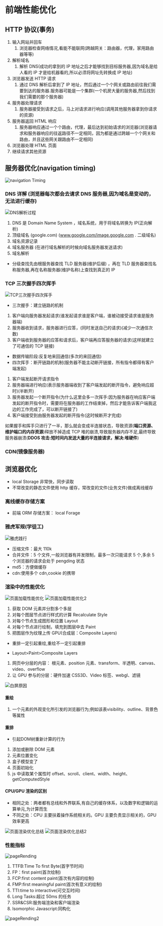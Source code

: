 # 前端性能优化

## HTTP 协议(事务)

1. 输入网站并回车
   1. 浏览器检查网络情况,看能不能联网(跨越网关：路由器，代理，家用路由器等等)
2. 解析域名
   1. 解析 DNS(成功的拿到的 IP 地址之后才能够找到目标服务器,因为域名是给人看的 IP 才是给机器看的,所以必须将网址先转换成 IP 地址)
3. 浏览器发送 HTTP 请求
   1. 通过 DNS 解析后拿到了 IP 地址，然后通过一个个网关或路由前往我们需要到达的服务器.服务器可能是一个集群(一个机房大量的服务器,然后找到我们需要的那个服务器)
4. 服务器处理请求
   1. 服务器接受到请求之后，马上对请求进行响应(调用其他服务器拿到你请求的资源)
5. 服务器返回 HTML 响应
   1. 服务器响应通过一个个路由，代理，最后达到初始请求的浏览器(浏览器请求和服务器响应的往返路径不一定相同，因为都是通过跨越一个个网关和路由，并且这些网关跟路由不一定相同)
6. 浏览器处理 HTML 页面
7. 继续请求其他资源

## 服务器优化(navigation timing)

![navigation Timing](../images/navigationTiming.png)

### DNS 详解 (浏览器每次都会去请求 DNS 服务器,因为域名是变动的，无法进行缓存)

![DNS解析过程](../images/DNS解析过程.png)

1. DNS 是 Domain Name System ，域名系统，用于将域名转换为 IP(正向解析)
2. 顶级域名 (google.com) (www.google.com/image.google.com . 二级域名)
3. 域名资源记录
4. 域名服务器 (在进行域名解析的时候向域名服务器发送请求)
5. 域名解析

- 分级查找先由根服务器查找 TLD 服务器(维护后缀) ，再在 TLD 服务器查找名称服务器,再在名称服务器(维护名称)上查找到真正的 IP

### TCP 三次握手四次挥手

![TCP三次握手四次挥手](../images/TCP三次握手四次挥手.png)

- 三次握手：建立链路的机制

1.  客户端向服务器发起请求(谁发起请求谁是客户端，谁被动接受请求谁是服务器端)
2.  服务器收到请求，服务器进行应答，(同时发送自己的请求)(减少一次通信次数)
3.  客户端收到服务器的应答和请求后，客户端再应答服务器的请求(这样就建立了可通信的 TCP 链接)

- 数据传输阶段:反复地来回通信(多次的来回通信)
- 四次挥手：断开链路的机制(服务器不能主动断开链接，所有指令都得有客户端发起)

1.  客户端发起断开请求指令
2.  服务器端进行响应(表示服务器端收到了客户端发起的断开指令，避免响应超时)(半断开)
3.  服务器发起一个断开指令(为什么这里会多一次挥手:因为服务器在响应客户端发起的断开指令时，需要将在服务器的工作结束掉，然后才能告诉客户端我这边的工作完成了，可以断开链接了)
4.  客户端接受到由服务器发起的断开指令(这时候断开才完成)

如果握手和挥手只进行了一半，那么就会变成半连接状态，导致资源(**端口资源、维护端口的内存资源**)释放不掉造成 TCP 堆的崩溃,导致服务器内存不足,最终导致服务器崩溃(**DDOS 攻击:短时间内发送大量的半连接请求，解决:堆硬件**)

### CDN(镜像服务器)

## 浏览器优化

- local Storage 非常快，同步读取
- 不常改变的静态文件使用 http 缓存，常改变的文件(业务文件)做成离线缓存

### 离线缓存存储方案

- 前端 ORM 存储方案： local Forage

### 雅虎军规(学徒工)

![雅虎践行](../images/雅虎践行.png)

- 压缩文件：最大 110k
- 合并文件：5 个文件,一般浏览器有并发限制，最多一次只能请求 5 个,多余 5 个浏览器的请求会处于 pengding 状态
- md5：方便做缓存
- cdn:使用多个 cdn,cookie 的携带

### 渲染中的性能优化

![页面加载性能优化](../images/pageRending.png)
![页面加载性能优化2](../images/pageRending2.png)

1. 获取 DOM 元素并分割多个多层
2. 对每个图层节点进行样式的计算 Recalculate Style
3. 对每个节点生成图形和位置 Layout
4. 对每个节点进行绘制，填充到图层中去 Paint
5. 把图层作为纹理上传 GPU(合成层：Composite Layers)

- 重排一定引起重绘,重绘不一定引起重排

- Layout>Paint>Composite Layers

1. 网页中分层的内容： 根元素、position 元素、transform、半透明、canvas、video、overflow
2. 让 GPU 参与的分层：硬件加速 CSS3D、Video 标签、webgl、滤镜

![白屏原因](../images/白屏原因.png)

#### 重绘

1. 一个元素的外观变化所引发的浏览器行为;例如该表visibility、outline、背景色等属性

#### 重排
- 引起DOM树重新计算的行为
1. 添加或删除 DOM 元素
2. 元素位置变化
3. 盒子模型变了
4. 页面初始化
5. js 中读取某个属性时 offset、scroll、client、width、height、getComputedStyle

#### CPU/GPU 渲染的区别

- 相同之处：两者都有总线和外界联系,有自己的缓存体系，以及数字和逻辑的运算单元,为计算而生
- 不同之处：CPU 主要扶着操作系统相关的。GPU 主要负责显示相关的，GPU 效率更高

![页面渲染优化总结](../images/页面渲染优化总结.png)
![页面渲染优化总结2](../images/页面渲染优化总结2.png)

### 性能指标

![pageRending](../images/pageRending.png)

1. TTFB:Time To first Byte(首字节时间)
2. FP：first paint(首次绘制)
3. FCP:first content paint(首次有内容的绘制)
4. FMP:first meaningful paint(首次有意义的绘制)
5. TTI:time to interactive(可交互时间)
6. Long Tasks:超过 50ms 的任务
7. SSR&CSR:服务端渲染和客户端渲染
8. Isomorphic Javascript:同构化

![pageRending2](../images/pageRending2.png)
